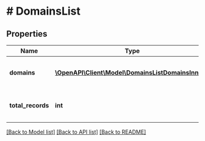 # # DomainsList

## Properties

Name | Type | Description | Notes
------------ | ------------- | ------------- | -------------
**domains** | [**\OpenAPI\Client\Model\DomainsListDomainsInner[]**](DomainsListDomainsInner.md) | Information about the managed domains. | [optional]
**total_records** | **int** | The total number of records returned. | [optional]

[[Back to Model list]](../../README.md#models) [[Back to API list]](../../README.md#endpoints) [[Back to README]](../../README.md)

